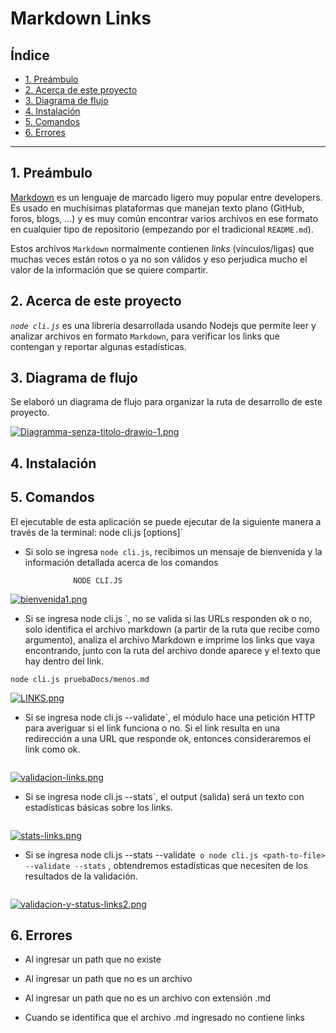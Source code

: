 # Markdown Links

## Índice

* [1. Preámbulo](#1-preámbulo)
* [2. Acerca de este proyecto](#2-acerca-de-este-proyecto)
* [3. Diagrama de flujo](#3-diagrama-de-flujo)
* [4. Instalación](#4-instalación)
* [5. Comandos](#5-comandos)
* [6. Errores](#5-errores)


***

## 1. Preámbulo

[Markdown](https://es.wikipedia.org/wiki/Markdown) es un lenguaje de marcado
ligero muy popular entre developers. Es usado en muchísimas plataformas que
manejan texto plano (GitHub, foros, blogs, ...) y es muy común
encontrar varios archivos en ese formato en cualquier tipo de repositorio
(empezando por el tradicional `README.md`).

Estos archivos `Markdown` normalmente contienen _links_ (vínculos/ligas) que
muchas veces están rotos o ya no son válidos y eso perjudica mucho el valor de
la información que se quiere compartir.

## 2. Acerca de este proyecto

_`node cli.js`_ es una librería desarrollada usando Nodejs que permite leer y analizar archivos en formato `Markdown`, para verificar los links que contengan y reportar algunas estadísticas.

## 3. Diagrama de flujo
Se elaboró un diagrama de flujo para organizar la ruta de desarrollo de este proyecto.

[![Diagramma-senza-titolo-drawio-1.png](https://i.postimg.cc/gjhcbBCr/Diagramma-senza-titolo-drawio-1.png)](https://postimg.cc/bSzfQLNj)

## 4. Instalación


## 5. Comandos
El ejecutable de esta aplicación se puede ejecutar de la siguiente manera a través de la terminal: 
node cli.js <path-to-file> [options]`

* Si solo se ingresa `node cli.js`, recibimos un mensaje de bienvenida y la información detallada acerca de los comandos
```
              NODE CLI.JS
```
[![bienvenida1.png](https://i.postimg.cc/gJn0cKXF/bienvenida1.png)](https://postimg.cc/1n1SJwrJ)

* Si se ingresa node cli.js <path-to-file>`, no se valida si las URLs responden ok o no, solo identifica el archivo markdown (a partir de la ruta que recibe como argumento), analiza el archivo Markdown e imprime los links que vaya encontrando, junto con la ruta del archivo donde aparece y el texto que hay dentro del link.

```
node cli.js pruebaDocs/menos.md 
```
[![LINKS.png](https://i.postimg.cc/pX4sGcZ3/LINKS.png)](https://postimg.cc/9rPPzpsB)

* Si se ingresa node cli.js <path-to-file> --validate`, el módulo hace una petición HTTP para averiguar si el link funciona o no. Si el link resulta en una redirección a una URL que responde ok, entonces consideraremos el link como ok.

```node cli.js pruebaDocs/menos.md --validate
```
[![validacion-links.png](https://i.postimg.cc/fLfP17Lm/validacion-links.png)](https://postimg.cc/MMXtQQ1p)
* Si se ingresa node cli.js <path-to-file> --stats`, el output (salida) será un texto con estadísticas básicas sobre los links.
```node cli.js pruebaDocs/menos.md --stats
```
[![stats-links.png](https://i.postimg.cc/fT9cLzcg/stats-links.png)](https://postimg.cc/yk7gpzrF)
* Si se ingresa node cli.js <path-to-file> --stats --validate` o node cli.js <path-to-file> --validate --stats` , obtendremos estadísticas que necesiten de los resultados de la validación.
```node cli.js pruebaDocs/menos.md --validate --stats
```
[![validacion-y-status-links2.png](https://i.postimg.cc/7Z4B7sN4/validacion-y-status-links2.png)](https://postimg.cc/w7WcYkP4)

## 6. Errores 

* Al ingresar un path que no existe


* Al ingresar un path que no es un archivo


* Al ingresar un path que no es un archivo con extensión .md


* Cuando se identifica que el archivo .md ingresado no contiene links





